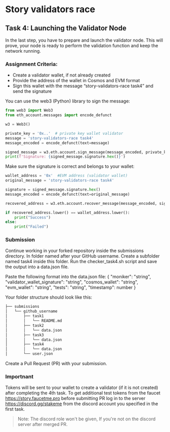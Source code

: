# Story validators race

## Task 4: Launching the Validator Node
In the last step, you have to prepare and launch the validator node. This will prove, your node is ready to perform the validation function and keep the network running.

### Assignment Criteria:
- Create a validator wallet, if not already created
- Provide the address of the wallet in Cosmos and EVM format
- Sign this wallet with the message “story-validators-race task4” and send the signature


You can use the web3 (Python) library to sign the message:

```python
from web3 import Web3
from eth_account.messages import encode_defunct

w3 = Web3()

private_key = '0x..'  # private key wallet validator
message = 'story-validators-race task4'
message_encoded = encode_defunct(text=message)

signed_message = w3.eth.account.sign_message(message_encoded, private_key=private_key)
print(f'Signature: {signed_message.signature.hex()}')
```

Make sure the signature is correct and belongs to your wallet:
```python
wallet_address = '0x'  #EVM address (validator wallet)
original_message = 'story-validators-race task4'

signature = signed_message.signature.hex()
message_encoded = encode_defunct(text=original_message)

recovered_address = w3.eth.account.recover_message(message_encoded, signature=signature)

if recovered_address.lower() == wallet_address.lower():
    print("Success")
else:
    print("Failed")
```



### Submission
Continue working in your forked repository inside the submissions directory.
In folder named after your GitHub username.
Create a subfolder named task4 inside this folder.
Run the checker_task4.sh script and save the output into a data.json file.

Paste the following format into the data.json file:
{
  "moniker": "string",
  "validator_wallet_signature": "string",
  "cosmos_wallet": "string",
  "evm_wallet": "string",
  "tests": "string",
  "timestamp": number
}

Your folder structure should look like this:
```bash
├── submissions
│   └── github_username
│       ├── task1
│       │   └── README.md
│       ├── task2
│       │   └── data.json
│       ├── task3
│       │   └── data.json
│       ├── task4
│       │   └── data.json
│       └── user.json
```

Create a Pull Request (PR) with your submission.

### Importnant
Tokens will be sent to your wallet to create a validator (if it is not created) after completing the 4th task.
To get additional test tokens from the faucet https://story.faucetme.pro before submitting PR log in to the server https://discord.gg/stakeme from the discord account you specified in the first task.
> Note: The discord role won't be given, If you're not on the discord server after merged PR.